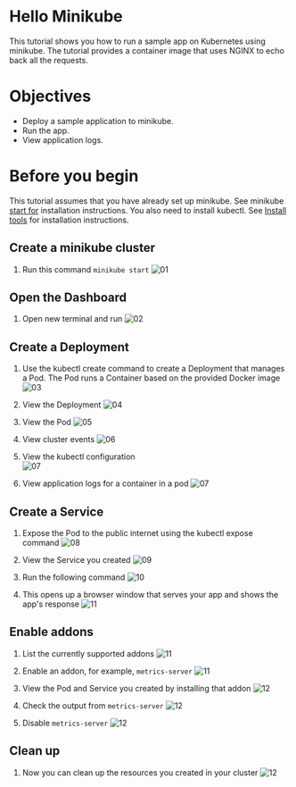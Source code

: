 
# **Hello Minikube**
This tutorial shows you how to run a sample app on Kubernetes using minikube. The tutorial provides a container image that uses NGINX to echo back all the requests.

# Objectives 
* Deploy a sample application to minikube.
* Run the app.
* View application logs.

# Before you begin 
This tutorial assumes that you have already set up minikube. See minikube [start for]([url](https://minikube.sigs.k8s.io/docs/start/)) installation instructions.
You also need to install kubectl. See [Install tools]([url](https://kubernetes.io/docs/tasks/tools/#kubectl)) for installation instructions.


## Create a minikube cluster
1. Run this command ``` minikube start ```
![01](gambar-01.jpg)

## Open the Dashboard
1. Open new terminal and run
![02](gambar-02.jpg)

## Create a Deployment
1. Use the kubectl create command to create a Deployment that manages a Pod. The Pod runs a Container based on the provided Docker image
![03](gambar-03.jpg)

2. View the Deployment
![04](gambar-04.jpg)

3. View the Pod
![05](gambar-05.jpg)

4. View cluster events
![06](gambar-06.jpg)

5. View the kubectl configuration  
![07](gambar-07.jpg)

6. View application logs for a container in a pod
![07](gambar-08.jpg)

## Create a Service

1. Expose the Pod to the public internet using the kubectl expose command
![08](gambar-09.jpg)

2. View the Service you created 
![09](gambar-10.jpg)

3. Run the following command
![10](gambar-11.jpg)

4. This opens up a browser window that serves your app and shows the app's response
![11](gambar-12.jpg)

## Enable addons
1. List the currently supported addons
![11](gambar-13.jpg)

2. Enable an addon, for example, ``` metrics-server ```
![11](gambar-14.jpg)

3. View the Pod and Service you created by installing that addon
![12](gambar-15.jpg)

4. Check the output from ``` metrics-server ```
![12](gambar-16.jpg)

5. Disable ``` metrics-server ```
![12](gambar-17.jpg)

## Clean up

1. Now you can clean up the resources you created in your cluster
![12](gambar-18.jpg)
